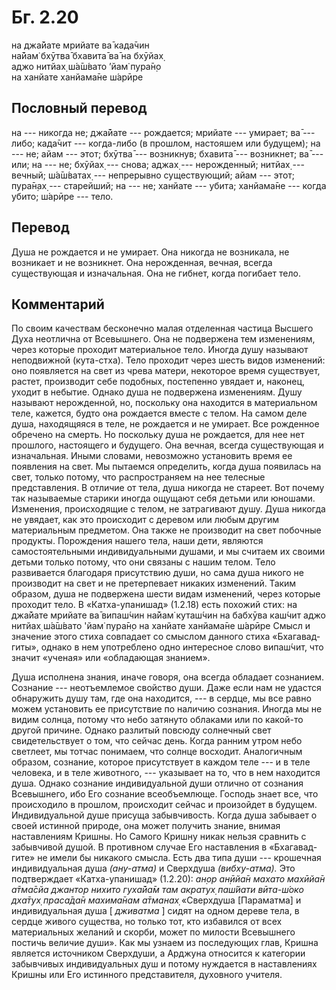 # Бг. 2.20
на джа̄йате мрийате ва̄ када̄чин<br/>
на̄йам̇ бхӯтва̄ бхавита̄ ва̄ на бхӯйах̣<br/>
аджо нитйах̣ ш́а̄ш́вато ’йам̇ пура̄н̣о<br/>
на ханйате ханйама̄не ш́арӣре
## Пословный перевод

на --- никогда не; джа̄йате --- рождается; мрийате --- умирает; ва̄ ---
либо; када̄чит --- когда-либо (в прошлом, настояшем или будущем); на ---
не; айам --- этот; бхӯтва̄ --- возникнув; бхавита̄ --- возникнет; ва̄ ---
или; на --- не; бхӯйах̣ --- снова; аджах̣ --- нерожденный; нитйах̣ ---
вечный; ш́а̄ш́ватах̣ --- непрерывно существующий; айам --- этот; пура̄н̣ах̣ ---
старейший; на --- не; ханйате --- убита; ханйама̄не --- когда убито;
ш́арӣре --- тело.

## Перевод

Душа не рождается и не умирает. Она никогда не возникала, не возникает и
не возникнет. Она нерожденная, вечная, всегда существующая и
изначальная. Она не гибнет, когда погибает тело.

## Комментарий

По своим качествам бесконечно малая отделенная частица Высшего Духа
неотлична от Всевышнего. Она не подвержена тем изменениям, через которые
проходит материальное тело. Иногда душу называют неподвижной
(кута-стха). Тело проходит через шесть видов изменений: оно появляется
на свет из чрева матери, некоторое время существует, растет, производит
себе подобных, постепенно увядает и, наконец, уходит в небытие. Однако
душа не подвержена изменениям. Душу называют нерожденной, но, поскольку
она находится в материальном теле, кажется, будто она рождается вместе с
телом. На самом деле душа, находящяяся в теле, не рождается и не
умирает. Все рожденное обречено на смерть. Но поскольку душа не
рождается, для нее нет прошлого, настоящего и будущего. Она вечная,
всегда существующая и изначальная. Иными словами, невозможно установить
время ее появления на свет. Мы пытаемся определить, когда душа появилась
на свет, только потому, что распространяем на нее телесные
представления. В отличие от тела, душа никогда не стареет. Вот почему
так называемые старики иногда ощущают себя детьми или юношами.
Изменения, происходящие с телом, не затрагивают душу. Душа никогда не
увядает, как это происходит с деревом или любым другим материальным
предметом. Она также не производит на свет побочные продукты. Порождения
нашего тела, наши дети, являются самостоятельными индивидуальными
душами, и мы считаем их своими детьми только потому, что они связаны с
нашим телом. Тело развивается благодаря присутствию души, но сама душа
никого не производит на свет и не претерпевает никаких изменений. Таким
образом, душа не подвержена шести видам изменений, через которые
проходит тело. В «Катха-упанишад» (1.2.18) есть похожий стих: на джа̄йате
мрийате ва̄ випаш́чин на̄йам̇ куташ́чин на бабхӯва каш́чит аджо нитйах̣ ш́а̄ш́вато
'йам̇ пура̄н̣о на ханйате ханйама̄не ш́арӣре Смысл и значение этого стиха
совпадает со смыслом данного стиха «Бхагавад-гиты», однако в нем
употреблено одно интересное слово випаш́чит, что значит «ученая» или
«обладающая знанием».

Душа исполнена знания, иначе говоря, она всегда обладает сознанием.
Сознание --- неотъемлемое свойство души. Даже если нам не удастся
обнаружить душу там, где она находится, --- в сердце, мы все равно можем
установить ее присутствие по наличию сознания. Иногда мы не видим
солнца, потому что небо затянуто облаками или по какой-то другой
причине. Однако разлитый повсюду солнечный свет свидетельствует о том,
что сейчас день. Когда ранним утром небо светлеет, мы тотчас понимаем,
что солнце восходит. Аналогичным образом, сознание, которое присутствует
в каждом теле --- и в теле человека, и в теле животного, --- указывает
на то, что в нем находится душа. Однако сознание индивидуальной души
отлично от сознания Всевышнего, ибо Его сознание всеобъемлюще. Господь
знает все, что происходило в прошлом, происходит сейчас и произойдет в
будущем. Индивидуальной душе присуща забывчивость. Когда душа забывает о
своей истинной природе, она может получить знание, внимая наставлениям
Кришны. Но Самого Кришну никак нельзя сравнить с забывчивой душой. В
противном случае Его наставления в «Бхагавад-гите» не имели бы никакого
смысла. Есть два типа души --- крошечная индивидуальная душа
*(ану-атма)* и Сверхдуша *(вибху-атма).* Это подтверждает
«Катха-упанишад» (1.2.20): *ан̣ор ан̣ӣйа̄н махато махӣйа̄н а̄тма̄сйа джантор
нихито гуха̄йа̄м там акратух̣ паш́йати вӣта-ш́око дха̄тух̣ праса̄да̄н махима̄нам
а̄тманах̣* «Сверхдуша \[Параматма\] и индивидуальная душа \[ *дживатма* \]
сидят на одном дереве тела, в сердце живого существа, но только тот, кто
избавился от всех материальных желаний и скорби, может по милости
Всевышнего постичь величие души». Как мы узнаем из последующих глав,
Кришна является источником Сверхдуши, а Арджуна относится к категории
забывчивых индивидуальных душ и потому нуждается в наставлениях Кришны
или Его истинного представителя, духовного учителя.
